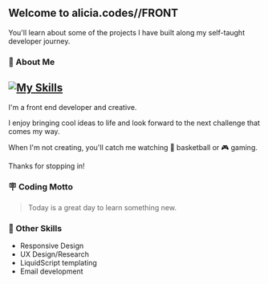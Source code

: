 
## Welcome to alicia.codes//FRONT

You'll learn about some of the projects I have built along my self-taught developer journey.

### 🪪 About Me
[![My Skills](https://skillicons.dev/icons?i=html,css,js,react,nextjs,npm,tailwind,bootstrap,materialui,git,github,php,mysql,vscode,codepen,notion,figma,ps,windows,ai&perline=5)](https://skillicons.dev)
---
I'm a front end developer and creative.

I enjoy bringing cool ideas to life and look forward to the next challenge that comes my way.

When I'm not creating, you'll catch me watching 🏀 basketball or 🎮 gaming.

Thanks for stopping in! 

### 🪧 Coding Motto
> Today is a great day to learn something new.

### 📐 Other Skills
- Responsive Design
- UX Design/Research
- LiquidScript templating
- Email development

